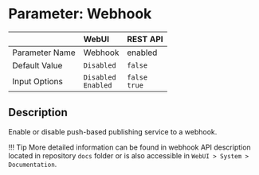 # Parameter: Webhook

|                   | WebUI               | REST API
|:---               |:---                 |:----
| Parameter Name    | Webhook             | enabled
| Default Value     | `Disabled`          | `false`
| Input Options     | `Disabled`<br>`Enabled` | `false`<br>`true` 


## Description

Enable or disable push-based publishing service to a webhook.

!!! Tip
    More detailed information can be found in webhook API description located in
    repository `docs` folder or is also accessible in `WebUI > System > Documentation`.
